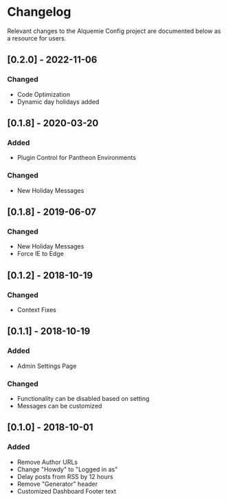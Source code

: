 # Changelog

Relevant changes to the Alquemie Config project are documented below as a resource for users.

## [0.2.0] - 2022-11-06
### Changed
- Code Optimization
- Dynamic day holidays added

## [0.1.8] - 2020-03-20
### Added
- Plugin Control for Pantheon Environments

### Changed
- New Holiday Messages

## [0.1.8] - 2019-06-07
### Changed
- New Holiday Messages
- Force IE to Edge

## [0.1.2] - 2018-10-19
### Changed
- Context Fixes

## [0.1.1] - 2018-10-19
### Added
- Admin Settings Page

### Changed
- Functionality can be disabled based on setting
- Messages can be customized 

## [0.1.0] - 2018-10-01
### Added
- Remove Author URLs
- Change "Howdy" to "Logged in as" 
- Delay posts from RSS by 12 hours
- Remove "Generator" header
- Customized Dashboard Footer text
